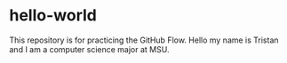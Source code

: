 # hello-world
This repository is for practicing the GitHub Flow.
Hello my name is Tristan and I am a computer science major at MSU.
